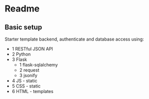 # Readme

## Basic setup

Starter template backend, authenticate and database access using:

- 1  RESTful JSON API
- 2  Python
- 3  Flask
  - 1  flask-sqlalchemy
  - 2  request
  - 3  jsonify
- 4  JS - static
- 5  CSS - static
- 6  HTML - templates
